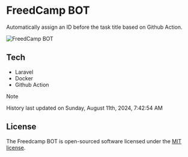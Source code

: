 # FreedCamp BOT

Automatically assign an ID before the task title based on Github Action.

![FreedCamp BOT](https://repository-images.githubusercontent.com/737932867/7d34798b-2680-471c-b089-a78a718d3d6a)

## Tech

- Laravel
- Docker
- Github Action

> [!NOTE]  
> History last updated on Sunday, August 11th, 2024, 7:42:54 AM

## License

The Freedcamp BOT is open-sourced software licensed under the [MIT license](https://opensource.org/licenses/MIT).
